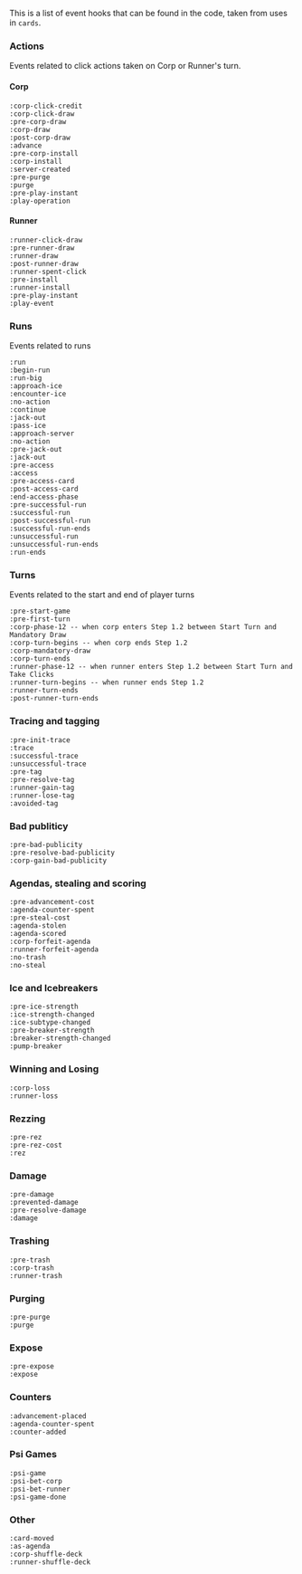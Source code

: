 This is a list of event hooks that can be found in the code, taken from uses in `cards`.

### Actions
Events related to click actions taken on Corp or Runner's turn.

#### Corp
    :corp-click-credit
    :corp-click-draw
    :pre-corp-draw
    :corp-draw
    :post-corp-draw
    :advance
    :pre-corp-install
    :corp-install
    :server-created
    :pre-purge
    :purge
    :pre-play-instant
    :play-operation

#### Runner
    :runner-click-draw
    :pre-runner-draw
    :runner-draw
    :post-runner-draw
    :runner-spent-click
    :pre-install
    :runner-install
    :pre-play-instant
    :play-event

### Runs
Events related to runs

    :run
    :begin-run
    :run-big
    :approach-ice
    :encounter-ice
    :no-action
    :continue
    :jack-out
    :pass-ice
    :approach-server
    :no-action
    :pre-jack-out
    :jack-out
    :pre-access
    :access
    :pre-access-card
    :post-access-card
    :end-access-phase
    :pre-successful-run
    :successful-run
    :post-successful-run
    :successful-run-ends
    :unsuccessful-run
    :unsuccessful-run-ends
    :run-ends

### Turns
Events related to the start and end of player turns

    :pre-start-game
    :pre-first-turn
    :corp-phase-12 -- when corp enters Step 1.2 between Start Turn and Mandatory Draw
    :corp-turn-begins -- when corp ends Step 1.2
    :corp-mandatory-draw
    :corp-turn-ends
    :runner-phase-12 -- when runner enters Step 1.2 between Start Turn and Take Clicks
    :runner-turn-begins -- when runner ends Step 1.2 
    :runner-turn-ends
    :post-runner-turn-ends

### Tracing and tagging
    :pre-init-trace
    :trace
    :successful-trace
    :unsuccessful-trace
    :pre-tag
    :pre-resolve-tag
    :runner-gain-tag
    :runner-lose-tag
    :avoided-tag

### Bad publiticy
    :pre-bad-publicity
    :pre-resolve-bad-publicity
    :corp-gain-bad-publicity

### Agendas, stealing and scoring
    :pre-advancement-cost
    :agenda-counter-spent
    :pre-steal-cost
    :agenda-stolen
    :agenda-scored
    :corp-forfeit-agenda
    :runner-forfeit-agenda
    :no-trash
    :no-steal

### Ice and Icebreakers
    :pre-ice-strength
    :ice-strength-changed
    :ice-subtype-changed
    :pre-breaker-strength
    :breaker-strength-changed
    :pump-breaker

### Winning and Losing
    :corp-loss
    :runner-loss

### Rezzing
    :pre-rez
    :pre-rez-cost
    :rez

### Damage
    :pre-damage
    :prevented-damage
    :pre-resolve-damage
    :damage

### Trashing
    :pre-trash
    :corp-trash
    :runner-trash

### Purging
    :pre-purge
    :purge

### Expose
    :pre-expose
    :expose

### Counters
    :advancement-placed
    :agenda-counter-spent
    :counter-added

### Psi Games
    :psi-game
    :psi-bet-corp
    :psi-bet-runner
    :psi-game-done

### Other
    :card-moved
    :as-agenda
    :corp-shuffle-deck
    :runner-shuffle-deck